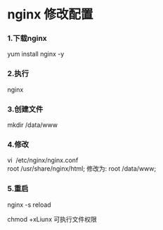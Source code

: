 # nginx 修改配置    

### 1.下载nginx    
yum install nginx -y   

### 2.执行   
nginx   

### 3.创建文件   
mkdir /data/www   

### 4.修改   
vi  /etc/nginx/nginx.conf   
root /usr/share/nginx/html; 修改为: root /data/www;   

### 5.重启   
nginx -s reload  

chmod +xLiunx 可执行文件权限   

